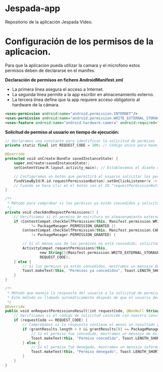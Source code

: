 # Jespada-app
Repositorio de la aplicación Jespada Video.



# Configuración de los permisos de la aplicacion.
Para que la aplicacion pueda utilizar la camara y el microfono estos permisos deben de declararse en el manifes.    
   
**Declaración de permisos en fichero AndroidManifest.xml**   
- La primera línea asegura el acceso a Internet.   
- La segunda línea permite a la app escribir en almacenamiento externo.    
- La tercera línea define que la app requiere acceso obligatorio al hardware de la cámara.    
```xml
<uses-permission android:name="android.permission.INTERNET"/>
<uses-permission android:name="android.permission.WRITE_EXTERNAL_STORAGE"/>
<uses-feature android:name="android.hardware.camera" android:required="true"/>
```

**Solicitud de permiso al usuario en tiempo de ejecución:**

```kotlin
// Declaramos una constante para identificar la solicitud de permisos
private static final int REQUEST_CODE = 100; // Código único para manejar la solicitud de permisos

@Override
protected void onCreate(Bundle savedInstanceState) {
    super.onCreate(savedInstanceState);
    setContentView(R.layout.activity_main); // Establecemos el diseño de la actividad

    // Configuramos un botón que permitirá al usuario solicitar los permisos
    findViewById(R.id.requestPermissionButton).setOnClickListener(v -> checkAndRequestPermissions());
    // Cuando se hace clic en el botón con el ID "requestPermissionButton", se llama al método "checkAndRequestPermissions"
}

/**
 * Método para comprobar si los permisos ya están concedidos y solicitarlos si no lo están.
 */
private void checkAndRequestPermissions() {
    // Verificamos si el permiso de escritura en almacenamiento externo o el permiso de cámara NO están concedidos
    if (ContextCompat.checkSelfPermission(this, Manifest.permission.WRITE_EXTERNAL_STORAGE)
            != PackageManager.PERMISSION_GRANTED ||
        ContextCompat.checkSelfPermission(this, Manifest.permission.CAMERA)
            != PackageManager.PERMISSION_GRANTED) {

        // Si al menos uno de los permisos no está concedido, solicitamos ambos permisos al usuario
        ActivityCompat.requestPermissions(this,
                new String[]{Manifest.permission.WRITE_EXTERNAL_STORAGE, Manifest.permission.CAMERA},
                REQUEST_CODE);
    } else {
        // Si los permisos ya están concedidos, mostramos un mensaje de confirmación
        Toast.makeText(this, "Permisos ya concedidos", Toast.LENGTH_SHORT).show();
    }
}

/**
 * Método que maneja la respuesta del usuario a la solicitud de permisos.
 * Este método es llamado automáticamente después de que el usuario decide otorgar o denegar los permisos.
 */
@Override
public void onRequestPermissionsResult(int requestCode, @NonNull String[] permissions, @NonNull int[] grantResults) {
    // Verificamos si el código de solicitud coincide con nuestra constante REQUEST_CODE
    if (requestCode == REQUEST_CODE) {
        // Comprobamos si la respuesta contiene al menos un resultado y si el primer permiso fue concedido
        if (grantResults.length > 0 && grantResults[0] == PackageManager.PERMISSION_GRANTED) {
            // Si el permiso fue concedido, mostramos un mensaje de éxito
            Toast.makeText(this, "Permiso concedido", Toast.LENGTH_SHORT).show();
        } else {
            // Si el permiso fue denegado, mostramos un mensaje informando al usuario
            Toast.makeText(this, "Permiso denegado", Toast.LENGTH_SHORT).show();
        }
    }
}
```
